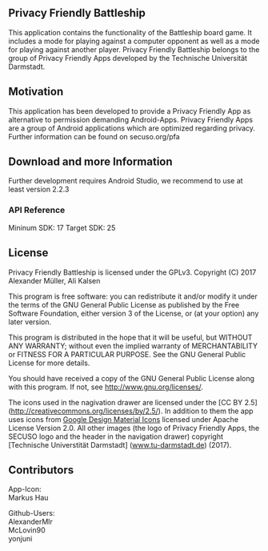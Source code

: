 ## Privacy Friendly Battleship

This application contains the functionality of the Battleship board game. It includes a mode for playing against a computer opponent as well as a mode for playing against another player. 
Privacy Friendly Battleship belongs to the group of Privacy Friendly Apps developed by the Technische Universität Darmstadt. 

## Motivation

This application has been developed to provide a Privacy Friendly App as alternative to permission demanding Android-Apps. Privacy Friendly Apps are a group of Android applications which are optimized regarding privacy. Further information can be found on secuso.org/pfa

## Download and more Information

Further development requires Android Studio, we recommend to use at least version 2.2.3
 
### API Reference

Mininum SDK: 17
Target SDK: 25 

## License

Privacy Friendly Battleship is licensed under the GPLv3.
Copyright (C) 2017 Alexander Müller, Ali Kalsen

This program is free software: you can redistribute it and/or modify
it under the terms of the GNU General Public License as published by
the Free Software Foundation, either version 3 of the License, or
(at your option) any later version.

This program is distributed in the hope that it will be useful,
but WITHOUT ANY WARRANTY; without even the implied warranty of
MERCHANTABILITY or FITNESS FOR A PARTICULAR PURPOSE.  See the
GNU General Public License for more details.

You should have received a copy of the GNU General Public License
along with this program. If not, see <http://www.gnu.org/licenses/>.

The icons used in the nagivation drawer are licensed under the [CC BY 2.5] (http://creativecommons.org/licenses/by/2.5/). In addition to them the app uses icons from [Google Design Material Icons](https://design.google.com/icons/index.html) licensed under Apache License Version 2.0. All other images (the logo of Privacy Friendly Apps, the SECUSO logo and the header in the navigation drawer) copyright [Technische Universtität Darmstadt] (www.tu-darmstadt.de) (2017).

## Contributors

App-Icon: <br />
Markus Hau<br />

Github-Users: <br />
AlexanderMlr <br />
McLovin90 <br />
yonjuni




